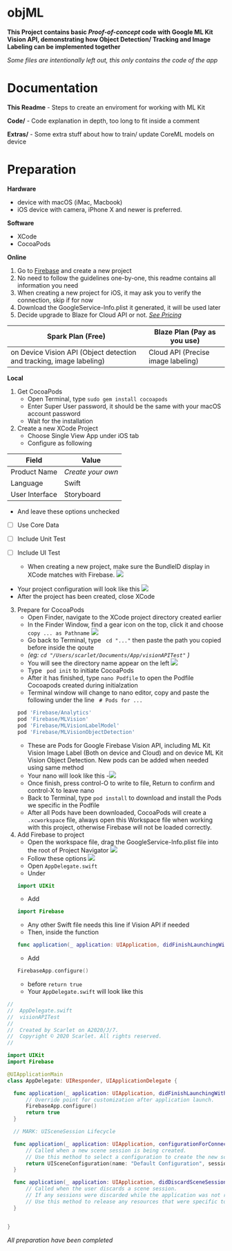 # objML
**This Project contains basic *Proof-of-concept* code with Google ML Kit Vision API, demonstrating how Object Detection/ Tracking and Image Labeling can be implemented together**

*Some files are intentionally left out, this only contains the code of the app*

# Documentation
**This Readme**
    - Steps to create an enviroment for working with ML Kit
    
**Code/**
    - Code explanation in depth, too long to fit inside a comment
    
**Extras/**
    - Some extra stuff about how to train/ update CoreML models on device

# Preparation
**Hardware**
- device with macOS (iMac, Macbook)
- iOS device with camera, iPhone X and newer is preferred.

**Software**
- XCode
- CocoaPods

**Online**
1. Go to [Firebase](https://firebase.google.com) and create a new project
1. No need to follow the guidelines one-by-one, this readme contains all information you need
1. When creating a new project for iOS, it may ask you to verify the connection, skip if for now
1. Download the GoogleService-Info.plist it generated, it will be used later
1. Decide upgrade to Blaze for Cloud API or not. [*See Pricing*](https://firebase.google.com/pricing)

Spark Plan (Free) | Blaze Plan (Pay as you use)
------------ | -------------
on Device Vision API (Object detection and tracking, image labeling) | Cloud API (Precise image labeling)

**Local**
1. Get CocoaPods
    - Open Terminal, type ``` sudo gem install cocoapods ```
    - Enter Super User password, it should be the same with your macOS account password
    - Wait for the installation
1. Create a new XCode Project
    - Choose Single View App under iOS tab
    - Configure as following

Field | Value
------------ | -------------
Product Name | *Create your own*
Language | Swift
User Interface | Storyboard

  - And leave these options unchecked
  - [ ] Use Core Data
  - [ ] Include Unit Test
  - [ ] Include UI Test
  
    - When creating a new project, make sure the BundleID display in XCode matches with Firebase.
    ![](https://i.imgur.com/AmO52sK.png)
  - Your project configuration will look like this
  ![](https://i.imgur.com/xhsG6bc.png)
  - After the project has been created, close XCode
3. Prepare for CocoaPods
    - Open Finder, navigate to the XCode project directory created earlier
    - In the Finder Window, find a gear icon on the top, click it and choose ```copy ... as Pathname```
    ![](https://i.imgur.com/3Je7TNA.png)
    - Go back to Terminal, type ``` cd "..."``` then paste the path you copied before inside the qoute
    - *(eg: ```cd "/Users/scarlet/Documents/App/visionAPITest"``` )*
    - You will see the directory name appear on the left
    ![](https://i.imgur.com/8NNphvb.png)
    - Type ``` pod init``` to initiate CocoaPods
    - After it has finished, type ```nano Podfile``` to open the Podfile Cocoapods created during initialzation
    - Terminal window will change to nano editor, copy and paste the following under the line ``` # Pods for ...```
    ```Ruby
    pod 'Firebase/Analytics'
    pod 'Firebase/MLVision'
    pod 'Firebase/MLVisionLabelModel'
    pod 'Firebase/MLVisionObjectDetection'
    ```
    - These are Pods for Google Firebase Vision API, including ML Kit Vision Image Label (Both on device and Cloud) and on device ML Kit Vision Object Detection. New pods can be added when needed using same method
    - Your nano will look like this
    -![](https://i.imgur.com/p8RZhsl.png)
    - Once finish, press control-O to write to file, Return to confirm and control-X to leave nano
    - Back to Terminal, type ```pod install``` to download and install the Pods we specific in the Podfile
    - After all Pods have been downloaded, CocoaPods will create a ```.xcworkspace``` file, always open this Workspace file when working with this project, otherwise Firebase will not be loaded correctly.
4. Add Firebase to project
    - Open the workspace file, drag the GoogleService-Info.plist file into the root of Project Navigator
    ![](https://i.imgur.com/X8RYguX.png)
    - Follow these options
    ![](https://i.imgur.com/PSK5oT3.png)
    - Open `AppDelegate.swift`
    - Under
    ```Swift
    import UIKit
    ```
    - Add
    ```Swift
    import Firebase
    ```
    - Any other Swift file needs this line if Vision API if needed
    - Then, inside the function
    ```Swift
    func application(_ application: UIApplication, didFinishLaunchingWithOptions launchOptions: [UIApplication.LaunchOptionsKey: Any]?) -> Bool
    ```
    - Add
    ```Swift
    FirebaseApp.configure()
    ```
    - before ```return true```
    - Your ```AppDelegate.swift``` will look like this
  ```Swift
  //
//  AppDelegate.swift
//  visionAPITest
//
//  Created by Scarlet on A2020/J/7.
//  Copyright © 2020 Scarlet. All rights reserved.
//

import UIKit
import Firebase

@UIApplicationMain
class AppDelegate: UIResponder, UIApplicationDelegate {

    func application(_ application: UIApplication, didFinishLaunchingWithOptions launchOptions: [UIApplication.LaunchOptionsKey: Any]?) -> Bool {
        // Override point for customization after application launch.
        FirebaseApp.configure()
        return true
    }

    // MARK: UISceneSession Lifecycle

    func application(_ application: UIApplication, configurationForConnecting connectingSceneSession: UISceneSession, options: UIScene.ConnectionOptions) -> UISceneConfiguration {
        // Called when a new scene session is being created.
        // Use this method to select a configuration to create the new scene with.
        return UISceneConfiguration(name: "Default Configuration", sessionRole: connectingSceneSession.role)
    }

    func application(_ application: UIApplication, didDiscardSceneSessions sceneSessions: Set<UISceneSession>) {
        // Called when the user discards a scene session.
        // If any sessions were discarded while the application was not running, this will be called shortly after application:didFinishLaunchingWithOptions.
        // Use this method to release any resources that were specific to the discarded scenes, as they will not return.
    }


}
```
 
 
*All preparation have been completed*
